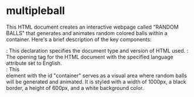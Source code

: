 # multipleball


This HTML document creates an interactive webpage called "RANDOM BALLS" that generates and animates random colored balls within a container. Here's a brief description of the key components:

<!DOCTYPE html>: This declaration specifies the document type and version of HTML used.

<html lang="en">: The opening tag for the HTML document with the specified language attribute set to English.

<div id="container">: This <div> element with the id "container" serves as a visual area where random balls will be generated and animated. It is styled with a width of 1000px, a black border, a height of 600px, and a white background color.
<script>: Inside the <body>, there's a <script> block that contains JavaScript code responsible for creating and animating the random balls.

palet: An array containing different colors that can be randomly assigned to the balls.

balls, x_pos, y_pos, x_vel, and y_vel: Arrays to store information about each generated ball, including the ball element itself, its position (x and y coordinates), and its velocity (x and y components).

gravity: Sets the gravity effect on the balls' movement.

ballCount(n): A function that generates a specified number (n) of random balls
moveBall(): A function responsible for animating the balls' movement. It updates the position of each ball based on its velocity, handles ball collisions with container boundaries, and updates the ball's style accordingly.

ballCount(10): This line initiates the creation of 10 random balls when the page loads.
The animation continues indefinitely, with balls bouncing off the container boundaries due to the defined gravity effect. The balls' positions are updated at regular intervals using setTimeout, creating the appearance of animation.
